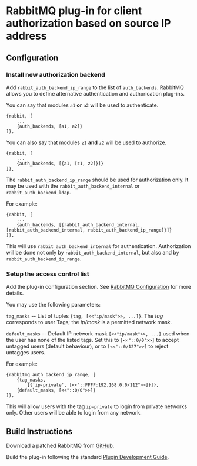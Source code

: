 # RabbitMQ plug-in for client authorization based on source IP address

## Configuration

### Install new authorization backend

Add `rabbit_auth_backend_ip_range` to the list of `auth_backends`. RabbitMQ
allows you to define alternative authentication and authorication plug-ins.

You can say that modules `a1` **or** `a2` will be used to authenticate.
```
{rabbit, [
    ...
    {auth_backends, [a1, a2]}
]},
```

You can also say that modules `z1` **and** `z2` will be used to authorize.
```
{rabbit, [
    ...
    {auth_backends, [{a1, [z1, z2]}]}
]},
```

The `rabbit_auth_backend_ip_range` should be used for authorization only. It may
be used with the `rabbit_auth_backend_internal` or `rabbit_auth_backend_ldap`.

For example:
```
{rabbit, [
    ...
    {auth_backends, [{rabbit_auth_backend_internal, [rabbit_auth_backend_internal, rabbit_auth_backend_ip_range]}]}
]},
```
This will use `rabbit_auth_backend_internal` for authentication. Authorization
will be done not only by `rabbit_auth_backend_internal`, but also and by
`rabbit_auth_backend_ip_range`.


### Setup the access control list

Add the plug-in configuration section. See
[RabbitMQ Configuration](https://www.rabbitmq.com/configure.html) for more details.

You may use the following parameters:

`tag_masks` --  List of tuples `{tag, [<<"ip/mask">>, ...]}`. The *tag*
corresponds to user Tags; the *ip/mask* is a permitted network mask.

`default_masks` -- Default IP network mask `[<<"ip/mask">>, ...]` used when the
user has none of the listed tags. Set this to `[<<"::0/0">>]` to accept untagged
users (default behaviour), or to `[<<"::0/127">>]` to reject untagges users.

For example:
```
{rabbitmq_auth_backend_ip_range, [
    {tag_masks,
        [{'ip-private', [<<"::FFFF:192.168.0.0/112">>]}]},
    {default_masks, [<<"::0/0">>]}
]},
```
This will allow users with the tag `ip-private` to login from private networks
only. Other users will be able to login from any network.


## Build Instructions

Download a patched RabbitMQ from [GitHub](https://github.com/gotthardp/rabbitmq-server/tree/improved_auth).

Build the plug-in following the standard [Plugin Development Guide](https://www.rabbitmq.com/plugin-development.html).
